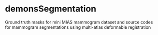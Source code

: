 # demonsSegmentation
Ground truth masks for mini MIAS mammogram dataset and source codes for mammogram segmentations using multi-atlas deformable registration
